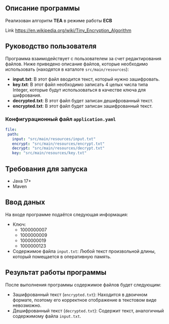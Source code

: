 ## Описание программы

Реализован алгоритм **TEA** в режиме работы **ECB**

Link https://en.wikipedia.org/wiki/Tiny_Encryption_Algorithm

## Руководство пользователя

Программа взаимодействует с пользователем за счет редактирования файлов. Ниже приведено описание файлов, которые необходимо использовать (находятся в каталоге `src/main/resources`):

- **input.txt**: В этот файл вводится текст, который нужно зашифровать.
- **key.txt**: В этот файл необходимо записать 4 целых числа типа Integer, которые будут использоваться в качестве ключа для шифрования.
- **decrypted.txt**: В этот файл будет записан дешифрованный текст.
- **encrypted.txt**: В этот файл будет записан зашифрованный текст.

### Конфигурационный файл `application.yaml`

```yaml
file:
 path:
   input: "src/main/resources/input.txt"
   encrypt: "src/main/resources/encrypt.txt"
   decrypt: "src/main/resources/decrypt.txt"
   key: "src/main/resources/key.txt"

```

## Требования для запуска
* Java 17+
* Maven

## Ввод даных
На входе программе подаётся следующая информация:
* Ключ: 
  * 1000000007 
  * 1000000009 
  * 1000000019 
  * 1000000123
* Содержимое файла `input.txt`: Любой текст произвольной длины, который помещается в оперативную память.

## Результат работы программы
После выполнения программы содержимое файлов будет следующим:
* Зашифрованный текст (`encrypted.txt`): Находится в двоичном формате, поэтому его корректное отображение в текстовом виде невозможно.
* Дешифрованный текст (`decrypted.txt`): Содержит текст, аналогичный содержимому файла `input.txt`.
